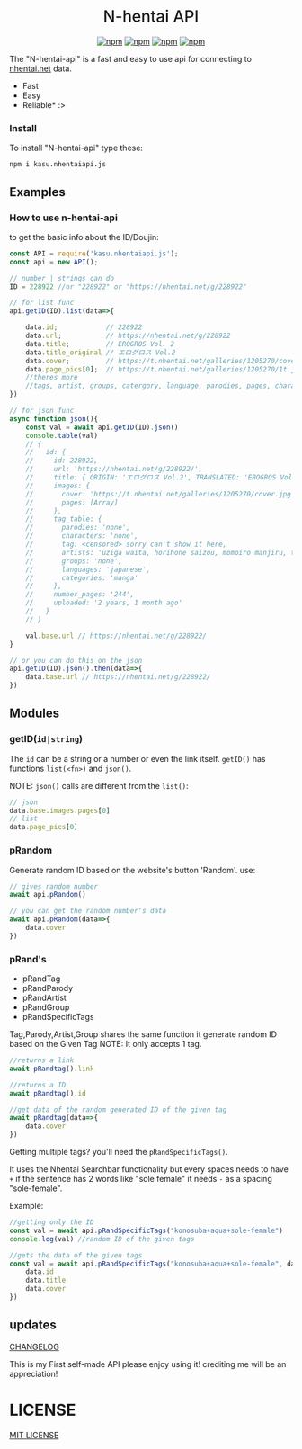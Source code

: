 <div style="text-align:center">
<h1 style="font-weight:500">N-hentai API</h1>
<p>
<a href="https://npmjs.com/package/kasu.nhentaiapi.js"><img alt="npm" src="https://img.shields.io/badge/stable%20version-2.7.5-brightgreen?style=flat"></a>
<a href="https://npmjs.com/package/kasu.nhentaiapi.js"><img alt="npm" src="https://img.shields.io/badge/lib%20folder%20size-13kB-green?style=flat"></a>
<a href="https://nhentai.net/g/177013"><img alt="npm" src="https://img.shields.io/badge/unofficial%20nhentai%20API-gray?style=flat"></a>
<a href="https://discord.com/api/oauth2/authorize?client_id=816244016282599454&permissions=162816&scope=bot"><img alt="npm" src="https://img.shields.io/badge/Try%20the%20DiscordBot%20-gray?style=flat"></a>
</p>
</div>

The "N-hentai-api" is a fast and easy to use api for connecting to [nhentai.net]("https://nhentai.net/") data.
* Fast
* Easy
* Reliable* :>

### Install

To install "N-hentai-api" type these:

```
npm i kasu.nhentaiapi.js
```

## Examples

### How to use n-hentai-api

to get the basic info about the ID/Doujin:

```js
const API = require('kasu.nhentaiapi.js');
const api = new API();

// number | strings can do
ID = 228922 //or "228922" or "https://nhentai.net/g/228922"

// for list func
api.getID(ID).list(data=>{

    data.id;            // 228922
    data.url;           // https://nhentai.net/g/228922
    data.title;         // EROGROS Vol. 2
    data.title_original // エログロス Vol.2
    data.cover;         // https://t.nhentai.net/galleries/1205270/cover.jpg
    data.page_pics[0];  // https://t.nhentai.net/galleries/1205270/1t.jpg
    //theres more
    //tags, artist, groups, catergory, language, parodies, pages, characters, uploaded
})

// for json func
async function json(){
    const val = await api.getID(ID).json()
    console.table(val)
    // {
    //   id: {      
    //     id: 228922,
    //     url: 'https://nhentai.net/g/228922/',
    //     title: { ORIGIN: 'エログロス Vol.2', TRANSLATED: 'EROGROS Vol. 2' },
    //     images: { 
    //       cover: 'https://t.nhentai.net/galleries/1205270/cover.jpg'
    //       pages: [Array]
    //     },
    //     tag_table: {
    //       parodies: 'none',
    //       characters: 'none',
    //       tag: <censored> sorry can't show it here,
    //       artists: 'uziga waita, horihone saizou, momoiro manjiru, tksn, faith, zero punch, hayami kuro, ai7n, senmu',
    //       groups: 'none',
    //       languages: 'japanese',
    //       categories: 'manga'
    //     },
    //     number_pages: '244',
    //     uploaded: '2 years, 1 month ago'
    //   }
    // }

    val.base.url // https://nhentai.net/g/228922/
}

// or you can do this on the json
api.getID(ID).json().then(data=>{
    data.base.url // https://nhentai.net/g/228922/
})
```

## Modules

### getID(``id|string``)

The ``id`` can be a string or a number or even the link itself.
``getID()`` has functions ``list(<fn>)`` and ``json()``.

NOTE:
``json()`` calls are different from the ``list()``:
```js
// json
data.base.images.pages[0]
// list
data.page_pics[0]
```

### pRandom

Generate random ID based on the website's button 'Random'.
use:
```js
// gives random number
await api.pRandom()

// you can get the random number's data
await api.pRandom(data=>{
    data.cover
})
```

### pRand's

* pRandTag
* pRandParody
* pRandArtist
* pRandGroup
* pRandSpecificTags

Tag,Parody,Artist,Group shares the same function it generate random ID based on the Given Tag
NOTE: It only accepts 1 tag.
```js
//returns a link
await pRandtag().link

//returns a ID
await pRandtag().id

//get data of the random generated ID of the given tag
await pRandtag(data=>{
    data.cover
})
```

Getting multiple tags? you'll need the ``pRandSpecificTags()``.

It uses the Nhentai Searchbar functionality but
every spaces needs to have ``+`` if the sentence has 2 words like "sole female" it needs ``-`` as a spacing "sole-female".

Example:
```js
//getting only the ID
const val = await api.pRandSpecificTags("konosuba+aqua+sole-female")
console.log(val) //random ID of the given tags

//gets the data of the given tags
const val = await api.pRandSpecificTags("konosuba+aqua+sole-female", data=>{
    data.id
    data.title
    data.cover
})
```

## updates

[CHANGELOG](https://github.com/IchimakiKasura/kasu.nhentaiapi.js/blob/main/CHANGELOG.md)

This is my First self-made API please enjoy using it!
crediting me will be an appreciation!

# LICENSE 
[MIT LICENSE](https://github.com/IchimakiKasura/kasu.nhentaiapi.js/blob/main/README.md)